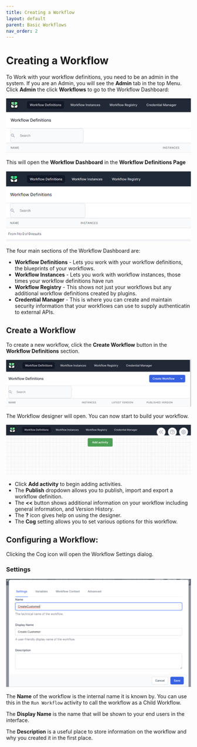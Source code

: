 ```yaml
---
title: Creating a Workflow
layout: default
parent: Basic Workflows
nav_order: 2
---
```


# Creating a Workflow

To Work with your workflow definitions, you need to be an admin in the system. If you are an Admin, you will see the **Admin** tab in the top Menu. Click **Admin** the click **Workflows** to go to the Workflow Dashboard:

![](2024-07-08-08-56-57.png)

This will open the **Workflow Dashboard** in the **Workflow Definitions Page**

![](2023-02-02-09-49-23.png)

The four main sections of the Workflow Dashboard are:

- **Workflow Definitions** - Lets you work with your workflow definitions, the blueprints of your workflows.
- **Workflow Instances** - Lets you work with workflow instances, those times your workflow definitions have run
- **Workflow Registry** - This shows not just your workflows but any additional workflow definitions created by plugins.
- **Credential Manager** - This is where you can create and maintain security information that your workflows can use to supply authenticatin to external APIs.

## Create a Workflow
To create a new workflow, click the **Create Workflow** button in the **Workflow Definitions** section.

![](2024-07-08-08-59-06.png)

The Workflow designer will open. You can now start to build your workflow.

![](2024-07-08-08-59-55.png)

- Click **Add activity** to begin adding activities.
- The **Publish** dropdown allows you to publish, import and export a workflow definition.
- The **<<** button shows additional information on your workflow including general information, and Version History.
- The **?** icon gives help on using the designer.
- The **Cog** setting allows you to set various options for this workflow.

## Configuring a Workflow:

Clicking the Cog icon will open the Workflow Settings dialog.

### Settings
![](2024-07-08-09-04-53.png)


The **Name** of the workflow is the internal name it is known by.  You can use this in the `Run Workflow` activity to call the workflow as a Child Workflow.

The **Display Name** is the name that will be shown to your end users in the interface.

The **Description** is a useful place to store information on the workflow and why you created it in the first place.


